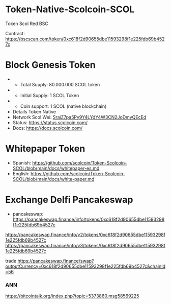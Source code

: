 # Token-Native-Scolcoin-SCOL 
Token Scol Red BSC

Contract: https://bscscan.com/token/0xc618f2d90655dbe11593298f1e225fdb69b4527c

 Block Genesis Token 
==========================
* - Total Supply: 80.000.000 SCOL token
* - Initial Supply: 1 SCOL Token
* + Coin support:   1 SCOL (native blockchain)
* Details Token Native
* Network Scol Wei: [SraiZ7pa5Py9Y4LYdY4W3CN2JoDmyQEcEd ](https://explorer.scolcoin.com/address/0xf25bFda0E59E9f946eA85Df4B9D52d298a3a7E81/transactions)
* Status: https://status.scolcoin.com/
* Docs: https://docs.scolcoin.com/

Whitepaper Token
==========================
* Spanish: https://github.com/scolcoin/Token-Scolcoin-SCOL/blob/main/docs/whitepaper-es.md
* English: https://github.com/scolcoin/Token-Scolcoin-SCOL/blob/main/docs/white-paper.md

Exchange Delfi Pancakeswap
=========================

* pancakeswap:
https://pancakeswap.finance/info/tokens/0xc618f2d90655dbe11593298f1e225fdb69b4527c

https://pancakeswap.finance/info/v2/tokens/0xc618f2d90655dbe11593298f1e225fdb69b4527c 
https://pancakeswap.finance/info/v3/tokens/0xc618f2d90655dbe11593298f1e225fdb69b4527c

trade
https://pancakeswap.finance/swap?outputCurrency=0xc618f2d90655dbe11593298f1e225fdb69b4527c&chainId=56 


### ANN
https://bitcointalk.org/index.php?topic=5373860.msg58569225
